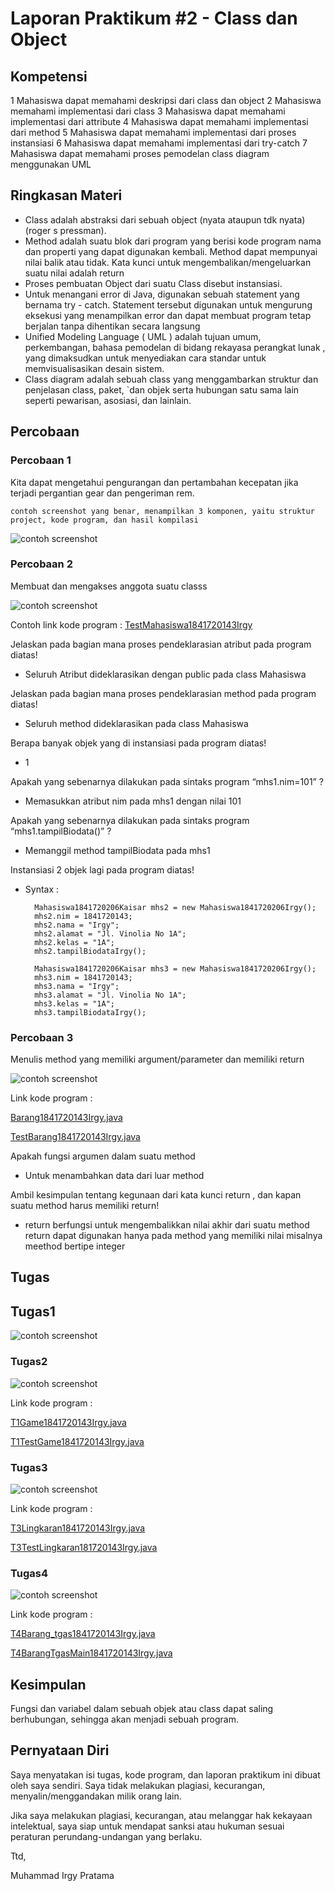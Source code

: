 # Laporan Praktikum #2 - Class dan Object

## Kompetensi

1 Mahasiswa dapat memahami deskripsi dari class dan object
2 Mahasiswa memahami implementasi dari class 
3 Mahasiswa dapat memahami implementasi dari attribute 
4 Mahasiswa dapat memahami implementasi dari method 
5 Mahasiswa dapat memahami implementasi dari proses instansiasi 
6 Mahasiswa dapat memahami implementasi dari try-catch 
7 Mahasiswa dapat memahami proses pemodelan class diagram menggunakan UML 

## Ringkasan Materi

- Class adalah abstraksi dari sebuah object (nyata ataupun tdk nyata) (roger s pressman).
- Method adalah suatu blok dari program yang berisi kode program nama dan properti yang       dapat digunakan kembali. Method dapat mempunyai nilai balik atau tidak. Kata kunci untuk    mengembalikan/mengeluarkan suatu nilai adalah return 
- Proses pembuatan Object dari suatu Class disebut instansiasi.
- Untuk menangani error di Java, digunakan sebuah statement yang bernama try - catch.         Statement tersebut digunakan untuk mengurung eksekusi yang menampilkan error dan dapat      membuat program tetap berjalan tanpa dihentikan secara langsung
- Unified Modeling Language ( UML ) adalah tujuan umum, perkembangan, bahasa pemodelan di     bidang rekayasa perangkat lunak , yang dimaksudkan untuk menyediakan cara standar untuk     memvisualisasikan desain sistem.
- Class diagram adalah sebuah class yang menggambarkan struktur dan penjelasan class, paket, `dan objek serta hubungan satu sama lain seperti pewarisan, asosiasi, dan lainlain.




## Percobaan

### Percobaan 1

Kita dapat mengetahui pengurangan dan pertambahan kecepatan jika terjadi pergantian gear dan pengeriman rem.

`contoh screenshot yang benar, menampilkan 3 komponen, yaitu struktur project, kode program, dan hasil kompilasi`

![contoh screenshot](img/Schot0.png)



### Percobaan 2

Membuat dan mengakses anggota suatu classs

![contoh screenshot](img/Schot1.png)

Contoh link kode program : [TestMahasiswa1841720143Irgy](../../src/2_Class_dan_Object/TestMahasiswa1841720143Irgy.java)

Jelaskan pada bagian mana proses pendeklarasian atribut pada program diatas!
- Seluruh Atribut dideklarasikan dengan public pada class Mahasiswa

Jelaskan pada bagian mana proses pendeklarasian method pada program diatas!
- Seluruh method dideklarasikan pada class Mahasiswa

Berapa banyak objek yang di instansiasi pada program diatas!
- 1 

 Apakah yang sebenarnya dilakukan pada sintaks program “mhs1.nim=101” ?
- Memasukkan atribut nim pada mhs1 dengan nilai 101

 Apakah yang sebenarnya dilakukan pada sintaks program “mhs1.tampilBiodata()” ?
- Memanggil method tampilBiodata pada mhs1

Instansiasi 2 objek lagi pada program diatas!
- Syntax :

        Mahasiswa1841720206Kaisar mhs2 = new Mahasiswa1841720206Irgy();
        mhs2.nim = 1841720143;
        mhs2.nama = "Irgy";
        mhs2.alamat = "Jl. Vinolia No 1A";
        mhs2.kelas = "1A";
        mhs2.tampilBiodataIrgy();
        
        Mahasiswa1841720206Kaisar mhs3 = new Mahasiswa1841720206Irgy();
        mhs3.nim = 1841720143;
        mhs3.nama = "Irgy";
        mhs3.alamat = "Jl. Vinolia No 1A";
        mhs3.kelas = "1A";
        mhs3.tampilBiodataIrgy();

### Percobaan 3

Menulis method yang memiliki argument/parameter dan memiliki return

![contoh screenshot](img/Schot2.png)

Link kode program :

[Barang1841720143Irgy.java](../../src/2_Class_dan_Object/Barang1841720143Irgy.java)

[TestBarang1841720143Irgy.java](../../src/2_Class_dan_Object/TestBarang1841720143Irgy.java)

 Apakah fungsi argumen dalam suatu method
 - Untuk menambahkan data dari luar method
 
 Ambil kesimpulan tentang kegunaan dari kata kunci return , dan kapan suatu method harus memiliki return!
 - return berfungsi untuk mengembalikkan nilai akhir dari suatu method return dapat digunakan hanya pada method yang memiliki nilai misalnya meethod bertipe integer
 
 

## Tugas

## Tugas1
![contoh screenshot](img/SchotT1.png)


### Tugas2

![contoh screenshot](img/Schot3.png)

Link kode program :

[T1Game1841720143Irgy.java](../../src/2_Class_dan_Object/T1Game1841720143Irgy.java)

[T1TestGame1841720143Irgy.java](../../src/2_Class_dan_Object/T1TestGame1841720143Irgy.java)

### Tugas3

![contoh screenshot](img/Schot4.png)

Link kode program :

[T3Lingkaran1841720143Irgy.java](../../src/2_Class_dan_Object/T3Lingkaran1841720143Irgy.java)

[T3TestLingkaran181720143Irgy.java](../../src/2_Class_dan_Object/T3TestLingkaran181720143Irgy.java)

### Tugas4

![contoh screenshot](img/Schot5.png)

Link kode program :

[T4Barang_tgas1841720143Irgy.java](../../src/2_Class_dan_Object/T4Barang_tgas1841720143Irgy.java)

[T4BarangTgasMain1841720143Irgy.java](../../src/2_Class_dan_Object/T4BarangTgasMain1841720143Irgy.java)

## Kesimpulan

Fungsi dan variabel dalam sebuah objek atau class dapat saling berhubungan, sehingga akan menjadi sebuah program.

## Pernyataan Diri

Saya menyatakan isi tugas, kode program, dan laporan praktikum ini dibuat oleh saya sendiri. Saya tidak melakukan plagiasi, kecurangan, menyalin/menggandakan milik orang lain.

Jika saya melakukan plagiasi, kecurangan, atau melanggar hak kekayaan intelektual, saya siap untuk mendapat sanksi atau hukuman sesuai peraturan perundang-undangan yang berlaku.

Ttd,

Muhammad Irgy Pratama